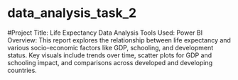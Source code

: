 # data_analysis_task_2
#Project Title: Life Expectancy Data Analysis
Tools Used: Power BI
Overview:
This report explores the relationship between life expectancy and various socio-economic factors like GDP, schooling, and development status. Key visuals include trends over time, scatter plots for GDP and schooling impact, and comparisons across developed and developing countries.
